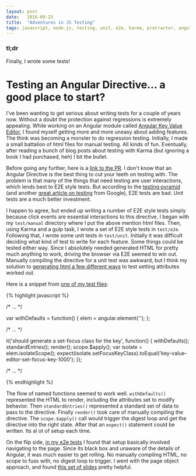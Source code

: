```yaml
---
layout: post
date:   2016-09-25
title:  "Adventures in JS Testing"
tags: javascript, node.js, testing, unit, e2e, karma, protractor, angular
---
```



### tl;dr

Finally, I wrote some tests!

# Testing an Angular Directive... a good place to start?

I've been wanting to get serious about writing tests for a couple of years now.  Without a doubt the protection against regressions is extremely appealing.  While working on an Angular module called [Angular Key Value Editor](https://github.com/benjaminapetersen/angular-key-value-editor), I found myself getting more and more uneasy about adding features.  The think was becoming a monster to do regression testing.  Initially, I made a small battalion of html files for manual testing.  All kinds of fun.  Eventually, after reading a bunch of blog posts about testing with Karma (but ignoring a book I had purchased, heh) I bit the bullet.  

Before going any further, here is a [link to the PR](https://github.com/openshift/angular-key-value-editor/commit/64df409446251143ee1f438e196996a062f36429).  I don't know that an Angular Directive is the best thing to cut your teeth on testing with.  The problem is that many of the things that need testing are user interactions, which lends best to E2E style tests.  But according to the [testing pyramid](http://martinfowler.com/bliki/TestPyramid.html) (and another [great article on testing](https://testing.googleblog.com/2015/04/just-say-no-to-more-end-to-end-tests.html) from Google), E2E tests are bad.  Unit tests are a much better investment.  

I happen to agree, but ended up writing a number of E2E style tests simply because click events are essential interactions to this directive.  I began with my `test/manual` directory where I put the above mention html files.  Then, using Karma and a gulp task, I wrote a set of E2E style tests in `test/e2e`.  Following that, I wrote some unit tests in `test/unit`.  Initially it was difficult deciding what kind of test to write for each feature.  Some things could be tested either way. Since I absolutely needed generated HTML for pretty much anything to work, driving the browser via E2E seemed to win out.  Manually compiling the directive for a unit test was awkward, but I think my solution to [generating html a few different ways](https://github.com/benjaminapetersen/angular-key-value-editor/blob/master/test/unit/spec/directives/add-row-link.spec.js) to test setting attributes worked out.


Here is a snippet from [one of my test files](https://github.com/benjaminapetersen/angular-key-value-editor/blob/master/test/unit/spec/directives/defaults.spec.js):

{% highlight javascript %}

/* ... */

var withDefaults = function() {
  elem = angular.element('<key-value-editor entries="entries"></key-value-editor>');
};

/* ... */

it('should generate a set-focus class for the key', function() {
  withDefaults();
  standardEntries();
  render();
  scope.$apply();
  var isolate = elem.isolateScope();
  expect(isolate.setFocusKeyClass).toEqual('key-value-editor-set-focus-key-1000');
});

/* ... */

{% endhighlight %}

The flow of named functions seemed to work well.  `withDefaults()` represented the HTML to render, including the attributes set to modify behavior.  Then `standardEntries()` represented a standard set of data to pass to the directive.  Finally `render()` took care of manually compiling the directive.  The `scope.$apply()` call would trigger the digest loop and get the directive into the right state.  After that an `expect()` statement could be written.  Its al ot of setup each time.

On the flip side, [in my e2e tests](https://github.com/benjaminapetersen/angular-key-value-editor/blob/master/test/e2e/cannot-add.js) I found that setup basically involved navigating to the page.  Since its black box and unaware of the details of Angular, it was much easier to get rolling.  No manually compiling HTML, no scope to fuss with, no digest loop to trigger.  I went with the page object approach, and found [this set of slides](http://ramonvictor.github.io/protractor/slides/#/49) pretty helpful.
